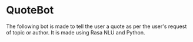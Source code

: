 # QuoteBot
The following bot is made to tell the user a quote as per the user's request of topic or author. It is made using Rasa NLU and Python.
